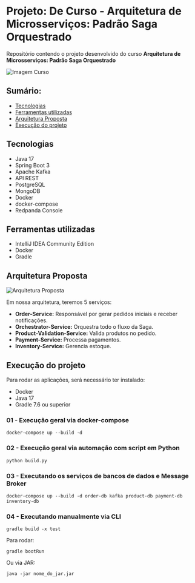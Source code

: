 <h1>Projeto: De Curso - Arquitetura de Microsserviços: Padrão Saga Orquestrado</h1>

<p>Repositório contendo o projeto desenvolvido do curso <strong>Arquitetura de Microsserviços: Padrão Saga Orquestrado</strong></p>

<img src="https://github.com/user-attachments/assets/90f9b78f-63df-4055-a6d4-5b67cf1b8697" alt="Imagem Curso">

<h2>Sumário:</h2>
<ul>
  <li><a href="#tecnologias">Tecnologias</a></li>
  <li><a href="#ferramentas">Ferramentas utilizadas</a></li>
  <li><a href="#arquitetura">Arquitetura Proposta</a></li>
  <li><a href="#execucao">Execução do projeto</a></li>
</ul>

<h2 id="tecnologias">Tecnologias</h2>
<ul>
  <li>Java 17</li>
  <li>Spring Boot 3</li>
  <li>Apache Kafka</li>
  <li>API REST</li>
  <li>PostgreSQL</li>
  <li>MongoDB</li>
  <li>Docker</li>
  <li>docker-compose</li>
  <li>Redpanda Console</li>
</ul>

<h2 id="ferramentas">Ferramentas utilizadas</h2>
<ul>
  <li>IntelliJ IDEA Community Edition</li>
  <li>Docker</li>
  <li>Gradle</li>
</ul>

<h2 id="arquitetura">Arquitetura Proposta</h2>
<img src="https://github.com/user-attachments/assets/5a0c32cc-54a3-49c6-9547-d166591acb6f" alt="Arquitetura Proposta">

<p>Em nossa arquitetura, teremos 5 serviços:</p>
<ul>
  <li><strong>Order-Service:</strong> Responsável por gerar pedidos iniciais e receber notificações.</li>
  <li><strong>Orchestrator-Service:</strong> Orquestra todo o fluxo da Saga.</li>
  <li><strong>Product-Validation-Service:</strong> Valida produtos no pedido.</li>
  <li><strong>Payment-Service:</strong> Processa pagamentos.</li>
  <li><strong>Inventory-Service:</strong> Gerencia estoque.</li>
</ul>

<h2 id="execucao">Execução do projeto</h2>
<p>Para rodar as aplicações, será necessário ter instalado:</p>
<ul>
  <li>Docker</li>
  <li>Java 17</li>
  <li>Gradle 7.6 ou superior</li>
</ul>

<h3>01 - Execução geral via docker-compose</h3>
<pre><code>docker-compose up --build -d</code></pre>

<h3>02 - Execução geral via automação com script em Python</h3>
<pre><code>python build.py</code></pre>

<h3>03 - Executando os serviços de bancos de dados e Message Broker</h3>
<pre><code>docker-compose up --build -d order-db kafka product-db payment-db inventory-db</code></pre>

<h3>04 - Executando manualmente via CLI</h3>
<pre><code>gradle build -x test</code></pre>
<p>Para rodar:</p>
<pre><code>gradle bootRun</code></pre>
<p>Ou via JAR:</p>
<pre><code>java -jar nome_do_jar.jar</code></pre>
